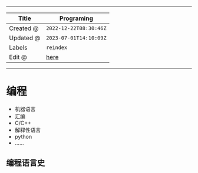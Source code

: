-----

| Title     | Programing                                           |
| --------- | ---------------------------------------------------- |
| Created @ | `2022-12-22T08:30:46Z`                               |
| Updated @ | `2023-07-01T14:10:09Z`                               |
| Labels    | `reindex`                                            |
| Edit @    | [here](https://github.com/junxnone/xwiki/issues/193) |

-----

# 编程

  - 机器语言
  - 汇编
  - C/C++
  - 解释性语言
  - python
  - ......

## 编程语言史
